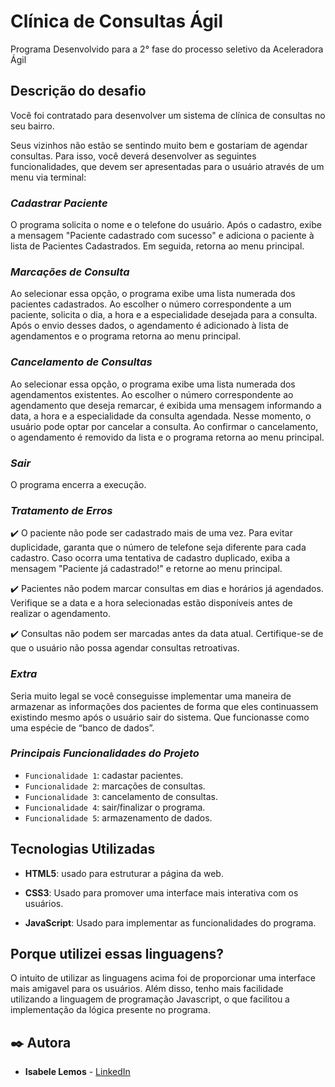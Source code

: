 # Clínica de Consultas Ágil

Programa Desenvolvido para a 2° fase do processo seletivo da Aceleradora Ágil
## Descrição do desafio
Você foi contratado para desenvolver um sistema de clínica de consultas no seu bairro.

Seus vizinhos não estão se sentindo muito bem e gostariam de agendar consultas. Para
isso, você deverá desenvolver as seguintes funcionalidades, que devem ser apresentadas
para o usuário através de um menu via terminal:

### *Cadastrar Paciente*
O programa solicita o nome e o telefone do usuário. Após o
cadastro, exibe a mensagem "Paciente cadastrado com sucesso" e adiciona o paciente à
lista de Pacientes Cadastrados. Em seguida, retorna ao menu principal.

### *Marcações de Consulta*
Ao selecionar essa opção, o programa exibe uma lista
numerada dos pacientes cadastrados. Ao escolher o número correspondente a um
paciente, solicita o dia, a hora e a especialidade desejada para a consulta. Após o envio
desses dados, o agendamento é adicionado à lista de agendamentos e o programa
retorna ao menu principal.

### *Cancelamento de Consultas*
Ao selecionar essa opção, o programa exibe uma lista
numerada dos agendamentos existentes. Ao escolher o número correspondente ao
agendamento que deseja remarcar, é exibida uma mensagem informando a data, a hora e
a especialidade da consulta agendada. Nesse momento, o usuário pode optar por
cancelar a consulta. Ao confirmar o cancelamento, o agendamento é removido da lista e o
programa retorna ao menu principal.

### *Sair*
O programa encerra a execução.

### *Tratamento de Erros*
✔️ O paciente não pode ser cadastrado mais de uma vez. Para evitar duplicidade,
garanta que o número de telefone seja diferente para cada cadastro. Caso ocorra
uma tentativa de cadastro duplicado, exiba a mensagem "Paciente já cadastrado!"
e retorne ao menu principal.

✔️ Pacientes não podem marcar consultas em dias e horários já agendados. Verifique
se a data e a hora selecionadas estão disponíveis antes de realizar o
agendamento.

✔️ Consultas não podem ser marcadas antes da data atual. Certifique-se de que o
usuário não possa agendar consultas retroativas.

### *Extra*
Seria muito legal se você conseguisse implementar uma maneira de armazenar as
informações dos pacientes de forma que eles continuassem existindo mesmo após o
usuário sair do sistema. Que funcionasse como uma espécie de “banco de dados”. 

### *Principais Funcionalidades do Projeto*
- `Funcionalidade 1`: cadastar pacientes.
- `Funcionalidade 2`: marcações de consultas.
- `Funcionalidade 3`: cancelamento de consultas.
- `Funcionalidade 4`: sair/finalizar o programa.         
- `Funcionalidade 5`: armazenamento de dados.  



## Tecnologias Utilizadas
* **HTML5**: usado para estruturar a página da web.

* **CSS3**: Usado para promover uma interface mais interativa com os usuários.

* **JavaScript**: Usado para implementar as funcionalidades do programa.

## Porque utilizei essas linguagens?

O intuito de utilizar as linguagens acima foi de proporcionar uma interface mais amigavel para os usuários. Além disso, tenho mais facilidade utilizando a linguagem de programação Javascript, o que facilitou a implementação da lógica presente no programa.


## ✒️ Autora

* **Isabele Lemos** - [LinkedIn](https://www.linkedin.com/in/isabele-lemos-5568b5215/)

